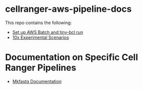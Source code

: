 # cellranger-aws-pipeline-docs
This repo contains the following:

* [Set up AWS Batch and tiny-bcl run](https://github.com/ismms-himc/cellranger-aws-pipeline-rebuild/blob/master/Set_up_AWS_Batch_and_tiny-bcl_run.md)
* [10x Experimental Scenarios](https://github.com/ismms-himc/cellranger-aws-pipeline-rebuild/blob/master/10x_Experimental_Scenarios.md)

# Documentation on Specific Cell Ranger Pipelines
* [Mkfastq Documentation](https://github.com/ismms-himc/cellranger-aws-pipeline-rebuild/blob/master/running_mkfastq_notes.md)

